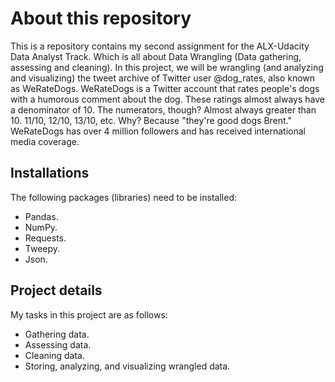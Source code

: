 # About this repository

This is a repository contains my second assignment for the ALX-Udacity Data Analyst Track. Which is all about Data Wrangling (Data gathering, assessing and cleaning). In this project, we will be wrangling (and analyzing and visualizing) the tweet archive of Twitter user @dog_rates, also known as WeRateDogs. WeRateDogs is a Twitter account that rates people's dogs with a humorous comment about the dog. These ratings almost always have a denominator of 10. The numerators, though? Almost always greater than 10. 11/10, 12/10, 13/10, etc. Why? Because "they're good dogs Brent." WeRateDogs has over 4 million followers and has received international media coverage.

## Installations

The following packages (libraries) need to be installed:

- Pandas.
- NumPy.
- Requests.
- Tweepy.
- Json.

## Project details

My tasks in this project are as follows:

- Gathering data.
- Assessing data.
- Cleaning data.
- Storing, analyzing, and visualizing wrangled data.
